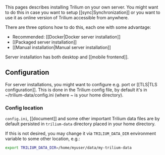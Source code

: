 This pages describes installing Trilium on your own server. You might want to do this in case you want to setup [[sync|Synchronization]] or you want to use it as online version of Trilium accessible from anywhere.

There are three options how to do this, each one with some advantage:

* Recommended: [[Docker|Docker server installation]]
* [[Packaged server installation]]
* [[Manual installation|Manual server installation]]

Server installation has both desktop and [[mobile frontend]].

## Configuration

For server installations, you might want to configure e.g. port or [[TLS|TLS configuration]]. This is done in the Trilium config file, by default it's in ~/trilium-data/config.ini (where ~ is your home directory).

### Config location

`config.ini`, [[document]] and some other important Trilium data files are by default persisted in `trilium-data` directory placed in your home directory.

If this is not desired, you may change it via `TRILIUM_DATA_DIR` environment variable to some other location, e.g.:

```bash
export TRILIUM_DATA_DIR=/home/myuser/data/my-trilium-data
```